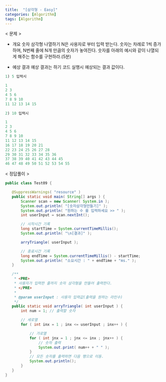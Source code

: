 ```yaml
---
title:  "[삼각형 - Easy]"
categories: [Algorithm]
tags: [Algorithm]
---
```


< 문제 >

 - 개요
 숫자 삼각형 나열하기
 N은 사용자로 부터 입력 받는다. 
 숫자는 차례로 1씩 증가하며, N번째 줄에 N개 만큼의 숫자가 놓여진다.
 숫자를 아래의 예시와 같이 나열되게 해주는 함수를 구현하라.(5분)
 
 - 예상 결과
 예상 결과는 하기 코드 실행시 예상되는 결과 값이다.
 
 ``` java
 1) 5 입력시 
 
 1 
 2 3
 4 5 6
 7 8 9 10
 11 12 13 14 15
  
 2) 10 입력시
 
 1 
 2 3 
 4 5 6 
 7 8 9 10 
 11 12 13 14 15 
 16 17 18 19 20 21 
 22 23 24 25 26 27 28 
 29 30 31 32 33 34 35 36 
 37 38 39 40 41 42 43 44 45 
 46 47 48 49 50 51 52 53 54 55 
 ```
 
 < 정답풀이 >
 
 ``` java
 public class Test09 {

	@SuppressWarnings( "resource" )
	public static void main( String[] args ) {
		Scanner scan = new Scanner( System.in );
		System.out.println( "[숫자삼각형만들기]" );
		System.out.println( "원하는 수 를 입력하세요 >> " );
		int userInput = scan.nextInt();

		// 시작시간 기록
		long startTime = System.currentTimeMillis();
		System.out.println( "\n[결과]" );

		arryTriangle( userInput );

		// 종료시간 기록
		long endTime = System.currentTimeMillis() - startTime;
		System.out.println( "소요시간 : " + endTime + "ms." );
	}

	/**
	 * <PRE>
	 * 사용자가 입력한 줄까지 숫자 삼각형을 만들어 출력한다.
	 * </PRE>
	 * 
	 * @param userInput : 사용자 입력값(출력을 원하는 라인수)
	 */
	public static void arryTriangle( int userInput ) {
		int num = 1; // 출력할 숫자

		// 세로열
		for ( int inx = 1 ; inx <= userInput ; inx++ ) {

			// 가로열
			for ( int jnx = 1 ; jnx <= inx ; jnx++ ) {
				// 숫자 출력
				System.out.print( num++ + " " );
			}
			// 모든 숫자를 출력하면 다음 행으로 이동.
			System.out.println();
		}
	}
}
```